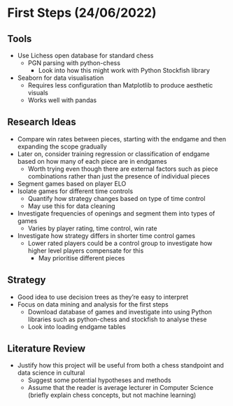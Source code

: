 # First Steps (24/06/2022)

## Tools
- Use Lichess open database for standard chess
	- PGN parsing with python-chess
		- Look into how this might work with Python Stockfish library
- Seaborn for data visualisation
	- Requires less configuration than Matplotlib to produce aesthetic visuals
	- Works well with pandas

## Research Ideas
- Compare win rates between pieces, starting with the endgame and then expanding the scope gradually
- Later on, consider training regression or classification of endgame based on how many of each piece are in endgames
	- Worth trying even though there are external factors such as piece combinations rather than just the presence of individual pieces
- Segment games based on player ELO
- Isolate games for different time controls
	- Quantify how strategy changes based on type of time control
	- May use this for data cleaning
- Investigate frequencies of openings and segment them into types of games
	- Varies by player rating, time control, win rate
- Investigate how strategy differs in shorter time control games
	- Lower rated players could be a control group to investigate how higher level players compensate for this
		- May prioritise different pieces

## Strategy
- Good idea to use decision trees as they’re easy to interpret
- Focus on data mining and analysis for the first steps
	- Download database of games and investigate into using Python libraries such as python-chess and stockfish to analyse these
	- Look into loading endgame tables

## Literature Review
- Justify how this project will be useful from both a chess standpoint and data science in cultural
	- Suggest some potential hypotheses and methods
	- Assume that the reader is average lecturer in Computer Science (briefly explain chess concepts, but not machine learning)